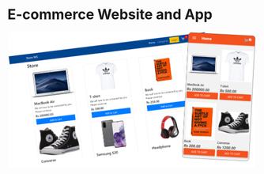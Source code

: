 # E-commerce Website and App

<p align="center">
  <img src="https://github.com/Biprash/E-comm/blob/main/Screen%20Shot/app.png" width="500">
</p>
